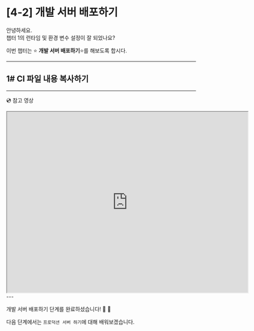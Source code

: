 # [4-2] 개발 서버 배포하기

안녕하세요.               
챕터 1의 런타임 및 환경 변수 설정이 잘 되었나요?

이번 챕터는 :star: **개발 서버 배포하기**:star:를 해보도록 합시다.

---
## 1# CI 파일 내용 복사하기


---
:cd: 참고 영상

<iframe src="https://drive.google.com/file/d/1nC3gm5hFEOTNlxrhWFRgkcd7sG4I8J73/preview" width="640" height="480"></iframe>
---

개발 서버 배포하기 단계를 완료하셨습니다! :clap: :clap:

다음 단계에서는 `프로덕션 서버 하기`에 대해 배워보겠습니다.
